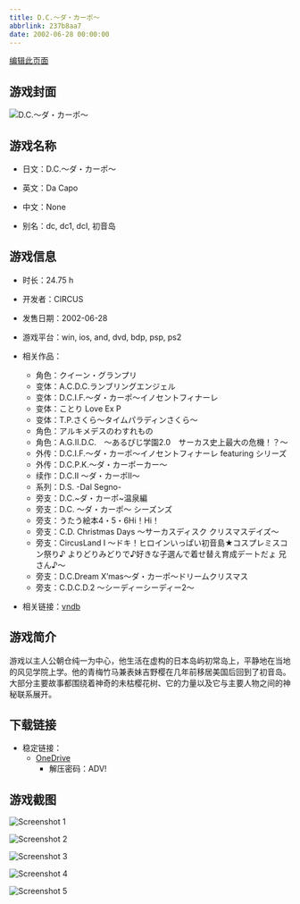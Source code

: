 ```yaml
---
title: D.C.～ダ・カーポ～
abbrlink: 237b8aa7
date: 2002-06-28 00:00:00
---
```

[编辑此页面](https://github.com/ACG-3/ADV3-source/blob/main/source/_posts/games/D.C.%EF%BD%9E%E3%83%80%E3%83%BB%E3%82%AB%E3%83%BC%E3%83%9D%EF%BD%9E.md)

## 游戏封面

![D.C.～ダ・カーポ～](https://pan.timero.xyz/d/onedrive/img_lib_001/D.C.%EF%BD%9E%E3%83%80%E3%83%BB%E3%82%AB%E3%83%BC%E3%83%9D%EF%BD%9E_cover.avif)


## 游戏名称

- 日文：D.C.～ダ・カーポ～
- 英文：Da Capo
- 中文：None

- 别名：dc, dc1, dcI, 初音岛


## 游戏信息

- 时长：24.75 h
- 开发者：CIRCUS
- 发售日期：2002-06-28
- 游戏平台：win, ios, and, dvd, bdp, psp, ps2
- 相关作品：
   - 角色：クイーン・グランプリ
   - 变体：A.C.D.C.ランブリングエンジェル
   - 变体：D.C.I.F.～ダ・カーポ～イノセントフィナーレ
   - 变体：ことり Love Ex P
   - 变体：T.P.さくら～タイムパラディンさくら～
   - 角色：アルキメデスのわすれもの
   - 角色：A.G.II.D.C.　～あるぴじ学園2.0　サーカス史上最大の危機！？～
   - 外传：D.C.I.F.～ダ・カーポ～イノセントフィナーレ featuring シリーズ
   - 外传：D.C.P.K.～ダ・カーポーカー～
   - 续作：D.C.II ～ダ・カーポII～
   - 系列：D.S. -Dal Segno-
   - 旁支：D.C.~ダ・カーポ~温泉編
   - 旁支：D.C. ～ダ・カーポ～ シーズンズ
   - 旁支：うたう絵本4・5・6Hi！Hi！
   - 旁支：C.D. Christmas Days ～サーカスディスク クリスマスデイズ～
   - 旁支：CircusLand I ～ドキ！ヒロインいっぱい初音島★コスプレミスコン祭り♪ よりどりみどりで♪好きな子選んで着せ替え育成デートだょ 兄さん♪～
   - 旁支：D.C.Dream X’mas～ダ・カーポ～ドリームクリスマス
   - 旁支：C.D.C.D.2 ～シーディーシーディー2～

- 相关链接：[vndb](https://vndb.org/v264)


## 游戏简介

游戏以主人公朝仓纯一为中心，他生活在虚构的日本岛屿初常岛上，平静地在当地的风见学院上学。他的青梅竹马兼表妹吉野樱在几年前移居美国后回到了初音岛。大部分主要故事都围绕着神奇的未枯樱花树、它的力量以及它与主要人物之间的神秘联系展开。




## 下载链接

- 稳定链接：
    - [OneDrive](https://pan.timero.xyz/onedrive/adv_lib_001/D.C.%EF%BD%9E%E3%83%80%E3%83%BB%E3%82%AB%E3%83%BC%E3%83%9D%EF%BD%9E)
        - 解压密码：ADV!



## 游戏截图


![Screenshot 1](https://pan.timero.xyz/d/onedrive/img_lib_001/D.C.%EF%BD%9E%E3%83%80%E3%83%BB%E3%82%AB%E3%83%BC%E3%83%9D%EF%BD%9E_Screenshot_1.avif)

![Screenshot 2](https://pan.timero.xyz/d/onedrive/img_lib_001/D.C.%EF%BD%9E%E3%83%80%E3%83%BB%E3%82%AB%E3%83%BC%E3%83%9D%EF%BD%9E_Screenshot_2.avif)

![Screenshot 3](https://pan.timero.xyz/d/onedrive/img_lib_001/D.C.%EF%BD%9E%E3%83%80%E3%83%BB%E3%82%AB%E3%83%BC%E3%83%9D%EF%BD%9E_Screenshot_3.avif)

![Screenshot 4](https://pan.timero.xyz/d/onedrive/img_lib_001/D.C.%EF%BD%9E%E3%83%80%E3%83%BB%E3%82%AB%E3%83%BC%E3%83%9D%EF%BD%9E_Screenshot_4.avif)

![Screenshot 5](https://pan.timero.xyz/d/onedrive/img_lib_001/D.C.%EF%BD%9E%E3%83%80%E3%83%BB%E3%82%AB%E3%83%BC%E3%83%9D%EF%BD%9E_Screenshot_5.avif)

